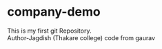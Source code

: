  # company-demo
This is my first git Repository.
</br>
Author-Jagdish (Thakare college) 
code from gaurav